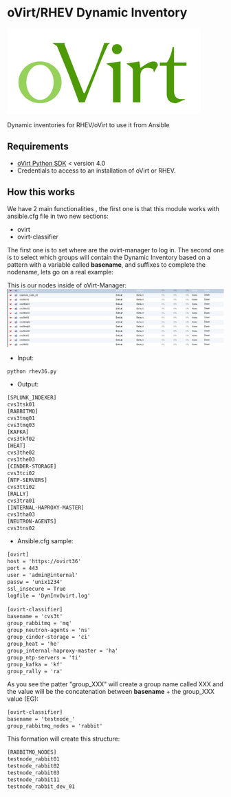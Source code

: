 # oVirt/RHEV Dynamic Inventory
![img](../img/ovirt.png)

Dynamic inventories for RHEV/oVirt to use it from Ansible

## Requirements

- [oVirt Python SDK](http://www.ovirt.org/develop/release-management/features/infra/python-sdk/) < version 4.0
- Credentials to access to an installation of oVirt or RHEV.

## How this works
We have 2 main functionalities , the first one is that this module works with ansible.cfg file in two new sections:
- ovirt
- ovirt-classifier

The first one is to set where are the ovirt-manager to log in. The second one is to select which groups will contain the Dynamic Inventory based on a pattern with a variable called **basename**, and suffixes to complete the nodename, lets go on a real example:

This is our nodes inside of oVirt-Manager:
![img](../img/ovirt_screen_nodes.jpg)

- Input:

```
python rhev36.py
```

- Output:

```
[SPLUNK_INDEXER]
cvs3tsk01
[RABBITMQ]
cvs3tmq01
cvs3tmq03
[KAFKA]
cvs3tkf02
[HEAT]
cvs3the02
cvs3the03
[CINDER-STORAGE]
cvs3tci02
[NTP-SERVERS]
cvs3tti02
[RALLY]
cvs3tra01
[INTERNAL-HAPROXY-MASTER]
cvs3tha03
[NEUTRON-AGENTS]
cvs3tns02
```

- Ansible.cfg sample:

```
[ovirt]
host = 'https://ovirt36'
port = 443
user = 'admin@internal'
passw = 'unix1234'
ssl_insecure = True
logfile = 'DynInvOvirt.log'

[ovirt-classifier]
basename = 'cvs3t'
group_rabbitmq = 'mq'
group_neutron-agents = 'ns'
group_cinder-storage = 'ci'
group_heat = 'he'
group_internal-haproxy-master = 'ha'
group_ntp-servers = 'ti'
group_kafka = 'kf'
group_rally = 'ra'
```

As you see the patter "group_XXX" will create a group name called XXX and the value will be the concatenation between **basename** + the group_XXX value (EG):

```
[ovirt-classifier]
basename = 'testnode_'
group_rabbitmq_nodes = 'rabbit'
```

This formation will create this structure:
```
[RABBITMQ_NODES]
testnode_rabbit01
testnode_rabbit02
testnode_rabbit03
testnode_rabbit11
testnode_rabbit_dev_01
```
